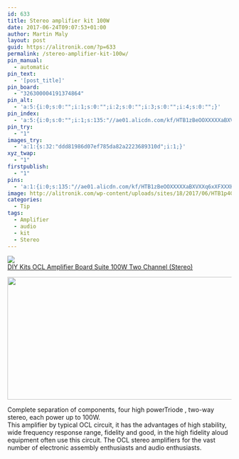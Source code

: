 ```yaml
---
id: 633
title: Stereo amplifier kit 100W
date: 2017-06-24T09:07:53+01:00
author: Martin Maly
layout: post
guid: https://alitronik.com/?p=633
permalink: /stereo-amplifier-kit-100w/
pin_manual:
  - automatic
pin_text:
  - '[post_title]'
pin_board:
  - "326300004191374864"
pin_alt:
  - 'a:5:{i:0;s:0:"";i:1;s:0:"";i:2;s:0:"";i:3;s:0:"";i:4;s:0:"";}'
pin_index:
  - 'a:5:{i:0;s:0:"";i:1;s:135:"//ae01.alicdn.com/kf/HTB1zBeOOXXXXXaBXVXXq6xXFXXXH/-font-b-DIY-b-font-font-b-Kits-b-font-OCL-Amplifier-Board-Suite-100W.jpg_220x220.jpg";i:2;s:98:"http://alitronik.com/wp-content/uploads/sites/18/2017/06/HTB1tPE6LpXXXXX5XXXXq6xXFXXXy-300x138.jpg";i:3;s:90:"http://alitronik.com/wp-content/uploads/sites/18/2017/06/HTB1tPE6LpXXXXX5XXXXq6xXFXXXy.jpg";i:4;s:98:"http://alitronik.com/wp-content/uploads/sites/18/2017/06/HTB1p4GyOXXXXXbsapXXq6xXFXXXv-300x300.jpg";}'
pin_try:
  - "1"
images_try:
  - 'a:1:{s:32:"ddd81986d07ef785da82a2223689310d";i:1;}'
xyz_twap:
  - "1"
firstpublish:
  - "1"
pins:
  - 'a:1:{i:0;s:135:"//ae01.alicdn.com/kf/HTB1zBeOOXXXXXaBXVXXq6xXFXXXH/-font-b-DIY-b-font-font-b-Kits-b-font-OCL-Amplifier-Board-Suite-100W.jpg_220x220.jpg";}'
image: http://alitronik.com/wp-content/uploads/sites/18/2017/06/HTB1p4GyOXXXXXbsapXXq6xXFXXXv.jpg
categories:
  - Tip
tags:
  - Amplifier
  - audio
  - kit
  - Stereo
---
```

<a href="http://s.click.aliexpress.com/e/rbuNf6m" target="_parent"><img src="//ae01.alicdn.com/kf/HTB1zBeOOXXXXXaBXVXXq6xXFXXXH/-font-b-DIY-b-font-font-b-Kits-b-font-OCL-Amplifier-Board-Suite-100W.jpg_220x220.jpg" /><span style="display: block;">DIY Kits OCL Amplifier Board Suite 100W Two Channel (Stereo)</span></a>

<img loading="lazy" class="aligncenter wp-image-634 size-full" src="http://alitronik.com/wp-content/uploads/sites/18/2017/06/HTB1tPE6LpXXXXX5XXXXq6xXFXXXy.jpg" alt="" width="600" height="275" srcset="https://alitronik.com/wp-content/uploads/sites/18/2017/06/HTB1tPE6LpXXXXX5XXXXq6xXFXXXy.jpg 600w, https://alitronik.com/wp-content/uploads/sites/18/2017/06/HTB1tPE6LpXXXXX5XXXXq6xXFXXXy-300x138.jpg 300w, https://alitronik.com/wp-content/uploads/sites/18/2017/06/HTB1tPE6LpXXXXX5XXXXq6xXFXXXy-351x161.jpg 351w, https://alitronik.com/wp-content/uploads/sites/18/2017/06/HTB1tPE6LpXXXXX5XXXXq6xXFXXXy-460x211.jpg 460w" sizes="(max-width: 600px) 100vw, 600px" /> 

Complete separation of components, four high powerTriode , two-way stereo, each power up to 100W.  
This amplifier by typical OCL circuit, it has the advantages of high stability, wide frequency response range, fidelity and good, in the high fidelity aloud equipment often use this circuit. The OCL stereo amplifiers for the vast number of electronic assembly enthusiasts and audio enthusiasts.